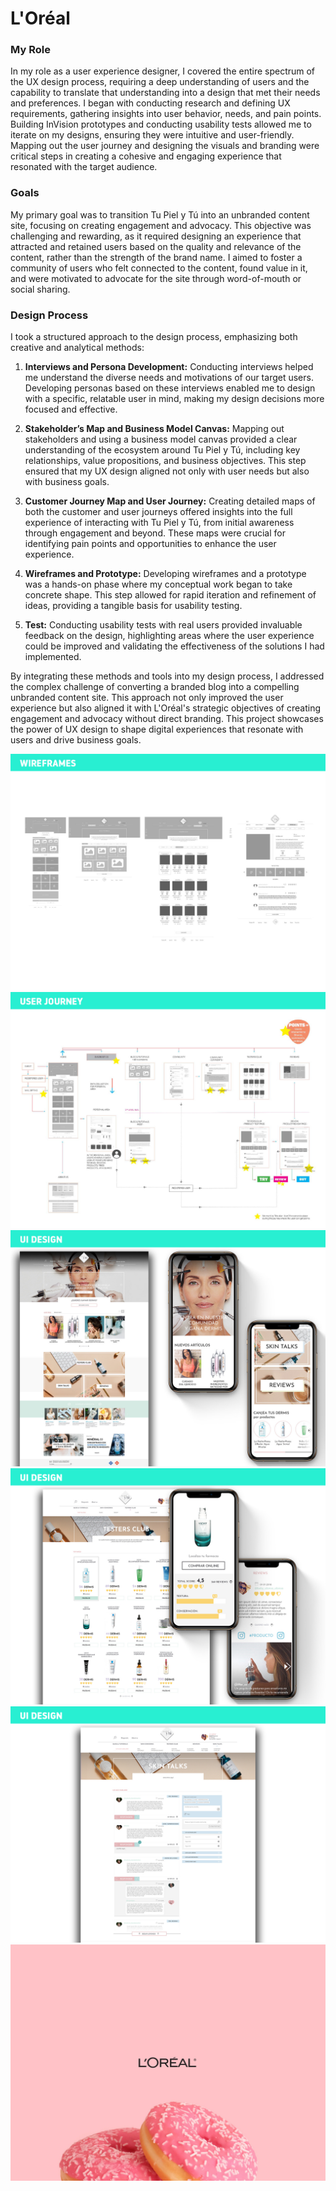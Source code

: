 # L'Oréal

### My Role

In my role as a user experience designer, I covered the entire spectrum of the UX design process, requiring a deep understanding of users and the capability to translate that understanding into a design that met their needs and preferences. I began with conducting research and defining UX requirements, gathering insights into user behavior, needs, and pain points. Building InVision prototypes and conducting usability tests allowed me to iterate on my designs, ensuring they were intuitive and user-friendly. Mapping out the user journey and designing the visuals and branding were critical steps in creating a cohesive and engaging experience that resonated with the target audience.

### Goals

My primary goal was to transition Tu Piel y Tú into an unbranded content site, focusing on creating engagement and advocacy. This objective was challenging and rewarding, as it required designing an experience that attracted and retained users based on the quality and relevance of the content, rather than the strength of the brand name. I aimed to foster a community of users who felt connected to the content, found value in it, and were motivated to advocate for the site through word-of-mouth or social sharing.

### Design Process

I took a structured approach to the design process, emphasizing both creative and analytical methods:

1. **Interviews and Persona Development:** Conducting interviews helped me understand the diverse needs and motivations of our target users. Developing personas based on these interviews enabled me to design with a specific, relatable user in mind, making my design decisions more focused and effective.

2. **Stakeholder’s Map and Business Model Canvas:** Mapping out stakeholders and using a business model canvas provided a clear understanding of the ecosystem around Tu Piel y Tú, including key relationships, value propositions, and business objectives. This step ensured that my UX design aligned not only with user needs but also with business goals.

3. **Customer Journey Map and User Journey:** Creating detailed maps of both the customer and user journeys offered insights into the full experience of interacting with Tu Piel y Tú, from initial awareness through engagement and beyond. These maps were crucial for identifying pain points and opportunities to enhance the user experience.

4. **Wireframes and Prototype:** Developing wireframes and a prototype was a hands-on phase where my conceptual work began to take concrete shape. This step allowed for rapid iteration and refinement of ideas, providing a tangible basis for usability testing.

5. **Test:** Conducting usability tests with real users provided invaluable feedback on the design, highlighting areas where the user experience could be improved and validating the effectiveness of the solutions I had implemented.

By integrating these methods and tools into my design process, I addressed the complex challenge of converting a branded blog into a compelling unbranded content site. This approach not only improved the user experience but also aligned it with L'Oréal's strategic objectives of creating engagement and advocacy without direct branding. This project showcases the power of UX design to shape digital experiences that resonate with users and drive business goals.

![My Image](/doc/01.jpeg)
![My Image](/doc/02.jpeg)
![My Image](/doc/03.jpeg)
![My Image](/doc/04.jpeg)
![My Image](/doc/05.jpeg)
![My Image](/doc/06.jpeg)

